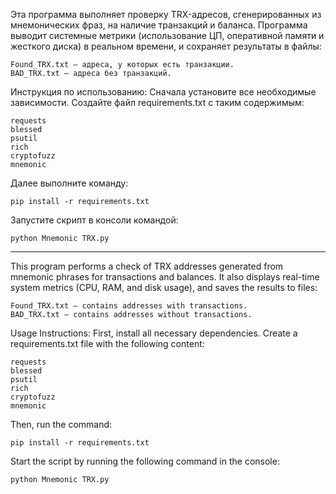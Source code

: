 Эта программа выполняет проверку TRX-адресов, сгенерированных из мнемонических фраз, на наличие транзакций и баланса. Программа выводит системные метрики (использование ЦП, оперативной памяти и жесткого диска) в реальном времени, и сохраняет результаты в файлы:

	Found_TRX.txt — адреса, у которых есть транзакции.
	BAD_TRX.txt — адреса без транзакций.

Инструкция по использованию:
Сначала установите все необходимые зависимости. 
Создайте файл requirements.txt с таким содержимым:

    requests
    blessed
    psutil
    rich
    cryptofuzz
    mnemonic


Далее выполните команду:

	pip install -r requirements.txt

Запустите скрипт в консоли командой:

	python Mnemonic TRX.py
--------------------------------------------------------------------------------------
This program performs a check of TRX addresses generated from mnemonic phrases for transactions and balances. It also displays real-time system metrics (CPU, RAM, and disk usage), and saves the results to files:

	Found_TRX.txt — contains addresses with transactions.
	BAD_TRX.txt — contains addresses without transactions.
 
Usage Instructions:
First, install all necessary dependencies. Create a requirements.txt file with the following content:

    requests
    blessed
    psutil
    rich
    cryptofuzz
    mnemonic
 
Then, run the command:

	pip install -r requirements.txt
 
Start the script by running the following command in the console:

	python Mnemonic TRX.py

